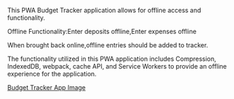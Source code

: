 This PWA Budget Tracker application allows for offline access and functionality.

Offline Functionality:Enter deposits offline,Enter expenses offline

When brought back online,offline entries should be added to tracker.

The functionality utilized in this PWA application includes Compression, IndexedDB, webpack, cache API, and Service Workers to provide an offline experience for the application.


[Budget Tracker App Image](lmlevaccare.github.com/Online-Offline-Budget-Tracker.git/public/icons/budgetapp.png)
